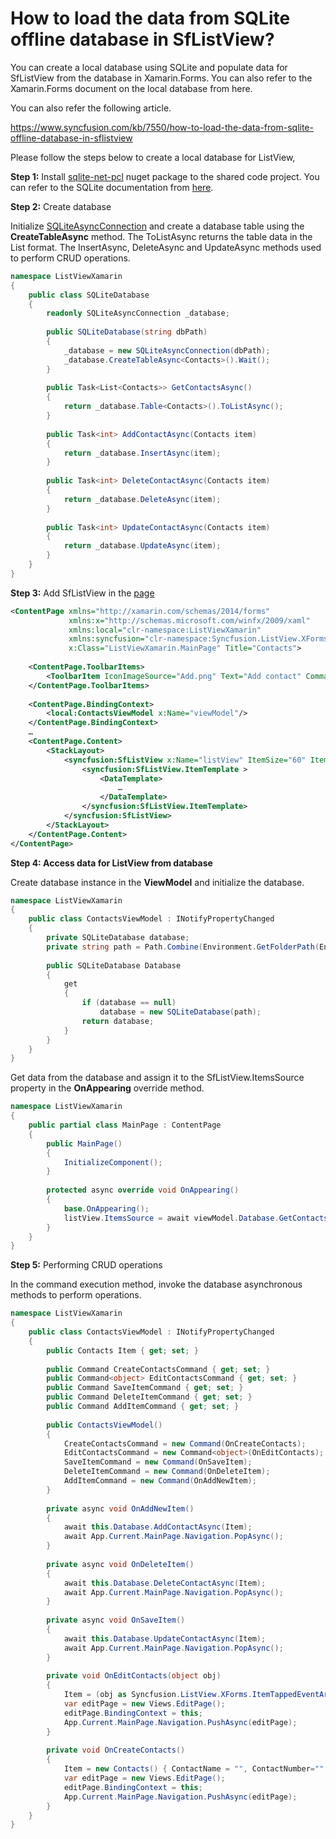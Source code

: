 # How to load the data from SQLite offline database in SfListView?

You can create a local database using SQLite and populate data for SfListView from the database in Xamarin.Forms. You can also refer to the Xamarin.Forms document on the local database from here.

You can also refer the following article.

https://www.syncfusion.com/kb/7550/how-to-load-the-data-from-sqlite-offline-database-in-sflistview

Please follow the steps below to create a local database for ListView,

**Step 1:** Install [sqlite-net-pcl](https://www.nuget.org/packages/sqlite-net-pcl/) nuget package to the shared code project. You can refer to the SQLite documentation from [here](https://github.com/praeclarum/sqlite-net/wiki/GettingStarted).

**Step 2:** Create database

Initialize [SQLiteAsyncConnection](https://github.com/oysteinkrog/SQLite.Net-PCL/#sqliteasyncconnection) and create a database table using the **CreateTableAsync** method. The ToListAsync returns the table data in the List format. The InsertAsync, DeleteAsync and UpdateAsync methods used to perform CRUD operations.

``` c#
namespace ListViewXamarin
{
    public class SQLiteDatabase
    {
        readonly SQLiteAsyncConnection _database;
 
        public SQLiteDatabase(string dbPath)
        {
            _database = new SQLiteAsyncConnection(dbPath);
            _database.CreateTableAsync<Contacts>().Wait();
        }
 
        public Task<List<Contacts>> GetContactsAsync()
        {
            return _database.Table<Contacts>().ToListAsync();
        }
 
        public Task<int> AddContactAsync(Contacts item)
        {
            return _database.InsertAsync(item);
        }
 
        public Task<int> DeleteContactAsync(Contacts item)
        {
            return _database.DeleteAsync(item);
        }
 
        public Task<int> UpdateContactAsync(Contacts item)
        {
            return _database.UpdateAsync(item);
        }
    }
}
```
**Step 3:** Add SfListView in the [page](https://docs.microsoft.com/en-us/dotnet/api/xamarin.forms.contentpage)
``` xml
<ContentPage xmlns="http://xamarin.com/schemas/2014/forms"
             xmlns:x="http://schemas.microsoft.com/winfx/2009/xaml"
             xmlns:local="clr-namespace:ListViewXamarin"
             xmlns:syncfusion="clr-namespace:Syncfusion.ListView.XForms;assembly=Syncfusion.SfListView.XForms"
             x:Class="ListViewXamarin.MainPage" Title="Contacts">
 
    <ContentPage.ToolbarItems>
        <ToolbarItem IconImageSource="Add.png" Text="Add contact" Command="{Binding CreateContactsCommand}"/>
    </ContentPage.ToolbarItems>
    
    <ContentPage.BindingContext>
        <local:ContactsViewModel x:Name="viewModel"/>
    </ContentPage.BindingContext>
    …
    <ContentPage.Content>
        <StackLayout>
            <syncfusion:SfListView x:Name="listView" ItemSize="60" ItemSpacing="5" TapCommand="{Binding EditContactsCommand}">
                <syncfusion:SfListView.ItemTemplate >
                    <DataTemplate>
                        …
                    </DataTemplate>
                </syncfusion:SfListView.ItemTemplate>
            </syncfusion:SfListView>
        </StackLayout>
    </ContentPage.Content>
</ContentPage>
```
**Step 4: Access data for ListView from database**

Create database instance in the **ViewModel** and initialize the database.
``` c#
namespace ListViewXamarin
{
    public class ContactsViewModel : INotifyPropertyChanged
    {
        private SQLiteDatabase database;
        private string path = Path.Combine(Environment.GetFolderPath(Environment.SpecialFolder.LocalApplicationData), "contacts.db3");
 
        public SQLiteDatabase Database
        {
            get
            {
                if (database == null)
                    database = new SQLiteDatabase(path);
                return database;
            }
        }
    }
}
```
Get data from the database and assign it to the SfListView.ItemsSource property in the **OnAppearing** override method.
``` c#
namespace ListViewXamarin
{
    public partial class MainPage : ContentPage
    {
        public MainPage()
        {
            InitializeComponent();
        }
 
        protected async override void OnAppearing()
        {   
            base.OnAppearing();
            listView.ItemsSource = await viewModel.Database.GetContactsAsync();
        }
    }
}
```
**Step 5:** Performing CRUD operations

In the command execution method, invoke the database asynchronous methods to perform operations.
``` c#
namespace ListViewXamarin
{
    public class ContactsViewModel : INotifyPropertyChanged
    {
        public Contacts Item { get; set; }
 
        public Command CreateContactsCommand { get; set; }
        public Command<object> EditContactsCommand { get; set; }
        public Command SaveItemCommand { get; set; }
        public Command DeleteItemCommand { get; set; }
        public Command AddItemCommand { get; set; }
 
        public ContactsViewModel()
        {
            CreateContactsCommand = new Command(OnCreateContacts);
            EditContactsCommand = new Command<object>(OnEditContacts);
            SaveItemCommand = new Command(OnSaveItem);
            DeleteItemCommand = new Command(OnDeleteItem);
            AddItemCommand = new Command(OnAddNewItem);
        }
 
        private async void OnAddNewItem()
        {
            await this.Database.AddContactAsync(Item);
            await App.Current.MainPage.Navigation.PopAsync();
        }
 
        private async void OnDeleteItem()
        {
            await this.Database.DeleteContactAsync(Item);
            await App.Current.MainPage.Navigation.PopAsync();
        }
 
        private async void OnSaveItem()
        {
            await this.Database.UpdateContactAsync(Item);
            await App.Current.MainPage.Navigation.PopAsync();
        }
 
        private void OnEditContacts(object obj)
        {
            Item = (obj as Syncfusion.ListView.XForms.ItemTappedEventArgs).ItemData as Contacts;
            var editPage = new Views.EditPage();
            editPage.BindingContext = this;
            App.Current.MainPage.Navigation.PushAsync(editPage);
        }
 
        private void OnCreateContacts()
        {
            Item = new Contacts() { ContactName = "", ContactNumber="" } ;
            var editPage = new Views.EditPage();
            editPage.BindingContext = this;
            App.Current.MainPage.Navigation.PushAsync(editPage);
        }
    }
}
```
